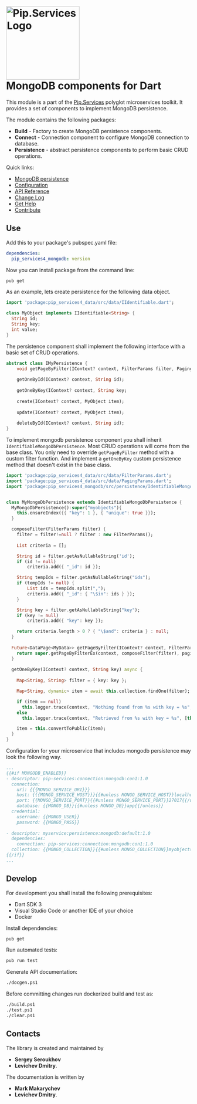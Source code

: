 # <img src="https://uploads-ssl.webflow.com/5ea5d3315186cf5ec60c3ee4/5edf1c94ce4c859f2b188094_logo.svg" alt="Pip.Services Logo" width="200"> <br/> MongoDB components for Dart

This module is a part of the [Pip.Services](https://pipservices.org) polyglot microservices toolkit. It provides a set of components to implement MongoDB persistence.

The module contains the following packages:
- **Build** - Factory to create MongoDB persistence components.
- **Connect** - Connection component to configure MongoDB connection to database.
- **Persistence** - abstract persistence components to perform basic CRUD operations.

<a name="links"></a> Quick links:

* [MongoDB persistence](https://www.pipservices.org/recipies/mongodb-persistence)
* [Configuration](https://www.pipservices.org/recipies/configuration)
* [API Reference](https://pub.dev/documentation/pip_services4_mongodb/latest/pip_services4_mongodb/pip_services4_mongodb-library.html)
* [Change Log](CHANGELOG.md)
* [Get Help](https://www.pipservices.org/community/help)
* [Contribute](https://www.pipservices.org/community/contribute)

## Use

Add this to your package's pubspec.yaml file:
```yaml
dependencies:
  pip_services4_mongodb: version
```

Now you can install package from the command line:
```bash
pub get
```

As an example, lets create persistence for the following data object.

```dart
import 'package:pip_services4_data/src/data/IIdentifiable.dart';

class MyObject implements IIdentifiable<String> {
  String id;
  String key;
  int value;
}

```

The persistence component shall implement the following interface with a basic set of CRUD operations.

```dart
abstract class IMyPersistence {
    void getPageByFilter(IContext? context, FilterParams filter, PagingParams paging);
    
    getOneById(IContext? context, String id);
    
    getOneByKey(IContext? context, String key;
    
    create(IContext? context, MyObject item);
    
    update(IContext? context, MyObject item);
    
    deleteById(IContext? context, String id);
}
```

To implement mongodb persistence component you shall inherit `IdentifiableMongoDbPersistence`. 
Most CRUD operations will come from the base class. You only need to override `getPageByFilter` method with a custom filter function.
And implement a `getOneByKey` custom persistence method that doesn't exist in the base class.

```dart
import 'package:pip_services4_data/src/data/FilterParams.dart';
import 'package:pip_services4_data/src/data/PagingParams.dart';
import 'package:pip_services4_mongodb/src/persistence/IdentifiableMongoDbPersistence.dart';


class MyMongoDbPersistence extends IdentifiableMongoDbPersistence {
  MyMongoDbPersistence():super("myobjects"){
    this.ensureIndex({{ "key": 1 }, { "unique": true }});
  }

  composeFilter(FilterParams filter) {
    filter = filter!=null ? filter : new FilterParams();
    
    List criteria = [];

    String id = filter.getAsNullableString('id');
    if (id != null)
        criteria.add({ "_id": id });

    String tempIds = filter.getAsNullableString("ids");
    if (tempIds != null) {
        List ids = tempIds.split(",");
        criteria.add({ "_id": { "\$in": ids } });
    }

    String key = filter.getAsNullableString("key");
    if (key != null)
        criteria.add({ "key": key });

    return criteria.length > 0 ? { "\$and": criteria } : null;
  }
  
  Future<DataPage<MyData>> getPageByFilter(IContext? context, FilterParams filter, PagingParams paging){
    return super.getPageByFilterEx(context, composeFilter(filter), paging, null);
  } 
  
  getOneByKey(IContext? context, String key) async {
    
    Map<String, String> filter = { key: key };

    Map<String, dynamic> item = await this.collection.findOne(filter);

    if (item == null)
      this.logger.trace(context, "Nothing found from %s with key = %s", [this.collectionName, key]);
    else
      this.logger.trace(context, "Retrieved from %s with key = %s", [this.collectionName, key]);

    item = this.convertToPublic(item);
  }
}
```

Configuration for your microservice that includes mongodb persistence may look the following way.

```yaml
...
{{#if MONGODB_ENABLED}}
- descriptor: pip-services:connection:mongodb:con1:1.0
  connection:
    uri: {{{MONGO_SERVICE_URI}}}
    host: {{{MONGO_SERVICE_HOST}}}{{#unless MONGO_SERVICE_HOST}}localhost{{/unless}}
    port: {{MONGO_SERVICE_PORT}}{{#unless MONGO_SERVICE_PORT}}27017{{/unless}}
    database: {{MONGO_DB}}{{#unless MONGO_DB}}app{{/unless}}
  credential:
    username: {{MONGO_USER}}
    password: {{MONGO_PASS}}
    
- descriptor: myservice:persistence:mongodb:default:1.0
  dependencies:
    connection: pip-services:connection:mongodb:con1:1.0
  collection: {{MONGO_COLLECTION}}{{#unless MONGO_COLLECTION}}myobjects{{/unless}}
{{/if}}
...
```

## Develop

For development you shall install the following prerequisites:
* Dart SDK 3
* Visual Studio Code or another IDE of your choice
* Docker

Install dependencies:
```bash
pub get
```

Run automated tests:
```bash
pub run test
```

Generate API documentation:
```bash
./docgen.ps1
```

Before committing changes run dockerized build and test as:
```bash
./build.ps1
./test.ps1
./clear.ps1
```

## Contacts

The library is created and maintained by 
- **Sergey Seroukhov**
- **Levichev Dmitry**.

The documentation is written by 
- **Mark Makarychev**
- **Levichev Dmitry**.

